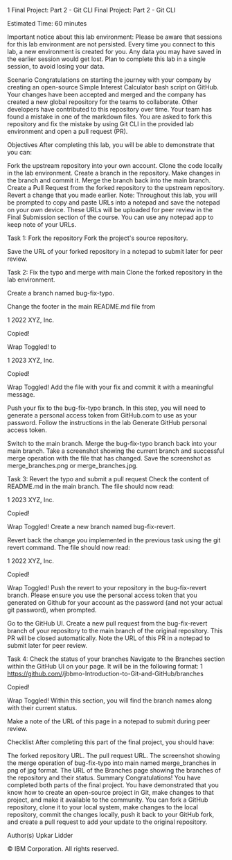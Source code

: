 

1
Final Project: Part 2 - Git CLI
Final Project: Part 2 - Git CLI

Estimated Time: 60 minutes

Important notice about this lab environment:
Please be aware that sessions for this lab environment are not persisted. Every time you connect to this lab, a new environment is created for you. Any data you may have saved in the earlier session would get lost. Plan to complete this lab in a single session, to avoid losing your data.

Scenario
Congratulations on starting the journey with your company by creating an open-source Simple Interest Calculator bash script on GitHub. Your changes have been accepted and merged and the company has created a new global repository for the teams to collaborate. Other developers have contributed to this repository over time. Your team has found a mistake in one of the markdown files. You are asked to fork this repository and fix the mistake by using Git CLI in the provided lab environment and open a pull request (PR).

Objectives
After completing this lab, you will be able to demonstrate that you can:

Fork the upstream repository into your own account.
Clone the code locally in the lab environment.
Create a branch in the repository.
Make changes in the branch and commit it.
Merge the branch back into the main branch.
Create a Pull Request from the forked repository to the upstream repository.
Revert a change that you made earlier.
Note: Throughout this lab, you will be prompted to copy and paste URLs into a notepad and save the notepad on your own device. These URLs will be uploaded for peer review in the Final Submission section of the course. You can use any notepad app to keep note of your URLs.

Task 1: Fork the repository
Fork the project's source repository.

Save the URL of your forked repository in a notepad to submit later for peer review.

Task 2: Fix the typo and merge with main
Clone the forked repository in the lab environment.

Create a branch named bug-fix-typo.

Change the footer in the main README.md file from

1
2022 XYZ, Inc.

Copied!

Wrap Toggled!
to

1
2023 XYZ, Inc.

Copied!

Wrap Toggled!
Add the file with your fix and commit it with a meaningful message.

Push your fix to the bug-fix-typo branch. In this step, you will need to generate a personal access token from GitHub.com to use as your password. Follow the instructions in the lab Generate GitHub personal access token.

Switch to the main branch. Merge the bug-fix-typo branch back into your main branch. Take a screenshot showing the current branch and successful merge operation with the file that has changed. Save the screenshot as merge_branches.png or merge_branches.jpg.

Task 3: Revert the typo and submit a pull request
Check the content of README.md in the main branch. The file should now read:

1
2023 XYZ, Inc.

Copied!

Wrap Toggled!
Create a new branch named bug-fix-revert.

Revert back the change you implemented in the previous task using the git revert command. The file should now read:

1
2022 XYZ, Inc.

Copied!

Wrap Toggled!
Push the revert to your repository in the bug-fix-revert branch. Please ensure you use the personal access token that you generated on Github for your account as the password (and not your actual git password), when prompted.

Go to the GitHub UI. Create a new pull request from the bug-fix-revert branch of your repository to the main branch of the original repository. This PR will be closed automatically. Note the URL of this PR in a notepad to submit later for peer review.

Task 4: Check the status of your branches
Navigate to the Branches section within the GitHub UI on your page. It will be in the following format:
1
https://github.com/<Your Github username>/jbbmo-Introduction-to-Git-and-GitHub/branches

Copied!

Wrap Toggled!
Within this section, you will find the branch names along with their current status.

Make a note of the URL of this page in a notepad to submit during peer review.

Checklist
After completing this part of the final project, you should have:

The forked repository URL.
The pull request URL.
The screenshot showing the merge operation of bug-fix-typo into main named merge_branches in png of jpg format.
The URL of the Branches page showing the branches of the repository and their status.
Summary
Congratulations! You have completed both parts of the final project. You have demonstrated that you know how to create an open-source project in Git, make changes to that project, and make it available to the community. You can fork a GitHub repository, clone it to your local system, make changes to the local repository, commit the changes locally, push it back to your GitHub fork, and create a pull request to add your update to the original repository.

Author(s)
Upkar Lidder

© IBM Corporation. All rights reserved.
